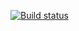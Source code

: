 [![Build status](https://ci.appveyor.com/api/projects/status/mj16kemcl0snijt3/branch/main?svg=true)](https://ci.appveyor.com/project/19Mikhail90/aqa-4-1-reporting/branch/main)



